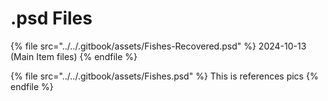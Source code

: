 # .psd Files

{% file src="../../.gitbook/assets/Fishes-Recovered.psd" %}
2024-10-13 (Main Item files)
{% endfile %}

{% file src="../../.gitbook/assets/Fishes.psd" %}
This is references pics
{% endfile %}

